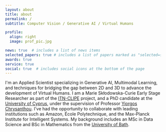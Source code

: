 ```yaml
---
layout: about
title: about
permalink: /
subtitle: Computer Vision / Generative AI / Virtual Humans

profile:
  align: right
  image: prof_pic.jpg

news: true  # includes a list of news items
selected_papers: true # includes a list of papers marked as "selected={true}"
awards: true
service: true
social: true  # includes social icons at the bottom of the page
---
```


I'm an Applied Scientist specializing in Generative AI, Multimodal Learning, and techniques 
for bridging the gap between 2D and 3D to advance the development of Virtual Humans. 
I am a Marie Skłodowska-Curie Early Stage Researcher as part of the 
[ITN-CLIPE](https://www.clipe-itn.eu/) project, and a PhD candidate at the
 [University of Cyprus](http://www.cs.ucy.ac.cy/), under the supervision of
  Professor [Yiorgos Chrysanthou](https://www.cs.ucy.ac.cy/~yiorgos/). 
I've had the opportunity to collaborate with leading institutions such as Amazon, 
École Polytechnique, and the Max-Planck Institute for Intelligent Systems.
My background includes an MSc in Data Science and BSc in Mathematics from the
 [University of Bath](https://www.bath.ac.uk/). 
